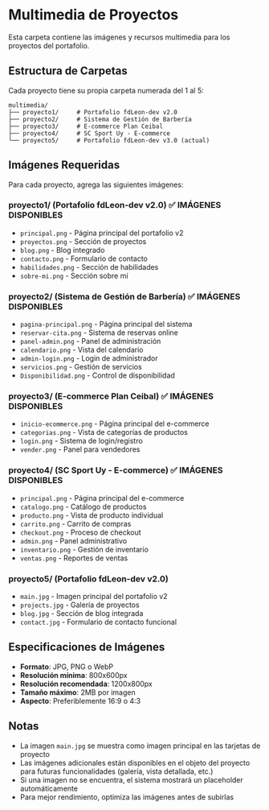 # Multimedia de Proyectos

Esta carpeta contiene las imágenes y recursos multimedia para los proyectos del portafolio.

## Estructura de Carpetas

Cada proyecto tiene su propia carpeta numerada del 1 al 5:

```
multimedia/
├── proyecto1/     # Portafolio fdLeon-dev v2.0
├── proyecto2/     # Sistema de Gestión de Barbería
├── proyecto3/     # E-commerce Plan Ceibal
├── proyecto4/     # SC Sport Uy - E-commerce
└── proyecto5/     # Portafolio fdLeon-dev v3.0 (actual)
```

## Imágenes Requeridas

Para cada proyecto, agrega las siguientes imágenes:

### proyecto1/ (Portafolio fdLeon-dev v2.0) ✅ **IMÁGENES DISPONIBLES**
- `principal.png` - Página principal del portafolio v2
- `proyectos.png` - Sección de proyectos
- `blog.png` - Blog integrado
- `contacto.png` - Formulario de contacto
- `habilidades.png` - Sección de habilidades
- `sobre-mi.png` - Sección sobre mí

### proyecto2/ (Sistema de Gestión de Barbería) ✅ **IMÁGENES DISPONIBLES**
- `pagina-principal.png` - Página principal del sistema
- `reservar-cita.png` - Sistema de reservas online
- `panel-admin.png` - Panel de administración
- `calendario.png` - Vista del calendario
- `admin-login.png` - Login de administrador
- `servicios.png` - Gestión de servicios
- `Disponibilidad.png` - Control de disponibilidad

### proyecto3/ (E-commerce Plan Ceibal) ✅ **IMÁGENES DISPONIBLES**
- `inicio-ecommerce.png` - Página principal del e-commerce
- `categorias.png` - Vista de categorías de productos
- `login.png` - Sistema de login/registro
- `vender.png` - Panel para vendedores

### proyecto4/ (SC Sport Uy - E-commerce) ✅ **IMÁGENES DISPONIBLES**
- `principal.png` - Página principal del e-commerce
- `catalogo.png` - Catálogo de productos
- `producto.png` - Vista de producto individual
- `carrito.png` - Carrito de compras
- `checkout.png` - Proceso de checkout
- `admin.png` - Panel administrativo
- `inventario.png` - Gestión de inventario
- `ventas.png` - Reportes de ventas

### proyecto5/ (Portafolio fdLeon-dev v2.0)
- `main.jpg` - Imagen principal del portafolio v2
- `projects.jpg` - Galería de proyectos
- `blog.jpg` - Sección de blog integrada
- `contact.jpg` - Formulario de contacto funcional

## Especificaciones de Imágenes

- **Formato**: JPG, PNG o WebP
- **Resolución mínima**: 800x600px
- **Resolución recomendada**: 1200x800px
- **Tamaño máximo**: 2MB por imagen
- **Aspecto**: Preferiblemente 16:9 o 4:3

## Notas

- La imagen `main.jpg` se muestra como imagen principal en las tarjetas de proyecto
- Las imágenes adicionales están disponibles en el objeto del proyecto para futuras funcionalidades (galería, vista detallada, etc.)
- Si una imagen no se encuentra, el sistema mostrará un placeholder automáticamente
- Para mejor rendimiento, optimiza las imágenes antes de subirlas
